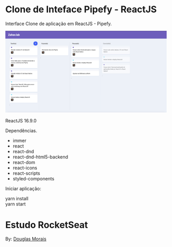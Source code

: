 # Clone de Inteface Pipefy - ReactJS

Interface Clone de aplicação em ReactJS - Pipefy.

<img src="tmp/img/screen.png">

ReactJS 16.9.0

Dependências.
<ul>
<li>immer</li>
<li>react</li>
<li>react-dnd</li>
<li>react-dnd-html5-backend</li>
<li>react-dom</li>
<li>react-icons</li>
<li>react-scripts</li>
<li>styled-components</li>
</ul>


Iniciar aplicação:

yarn install </br>
yarn start


# Estudo RocketSeat


 By: <a href="https://www.linkedin.com/in/douglas-morais-35640684/">Douglas Morais </a> 
